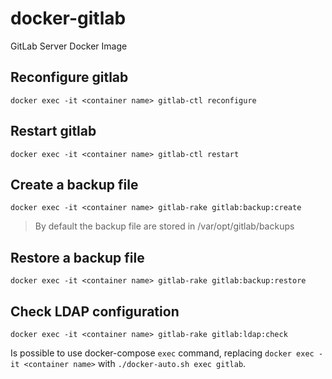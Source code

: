 # docker-gitlab
GitLab Server Docker Image

## Reconfigure gitlab

`docker exec -it <container name> gitlab-ctl reconfigure`

## Restart gitlab

`docker exec -it <container name> gitlab-ctl restart`

## Create a backup file

`docker exec -it <container name> gitlab-rake gitlab:backup:create`
>By default the backup file are stored in /var/opt/gitlab/backups

## Restore a backup file

`docker exec -it <container name> gitlab-rake gitlab:backup:restore`

## Check LDAP configuration

`docker exec -it <container name> gitlab-rake gitlab:ldap:check`

Is possible to use docker-compose `exec` command, replacing `docker exec -it <container name>` with `./docker-auto.sh exec gitlab`.
